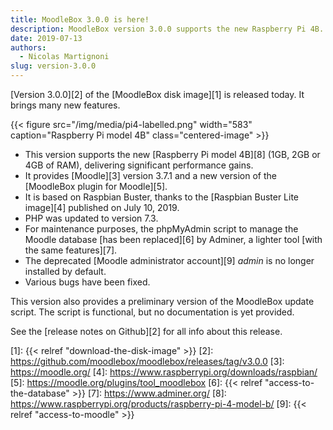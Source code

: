 ```yaml
---
title: MoodleBox 3.0.0 is here!
description: MoodleBox version 3.0.0 supports the new Raspberry Pi 4B. It is based on Raspbian Buster and provides Moodle 3.7.1.
date: 2019-07-13
authors:
  - Nicolas Martignoni
slug: version-3.0.0
---
```


[Version 3.0.0][2] of the [MoodleBox disk image][1] is released today. It brings many new features.

{{< figure src="/img/media/pi4-labelled.png" width="583" caption="Raspberry Pi model 4B" class="centered-image" >}}

  - This version supports the new [Raspberry Pi model 4B][8] (1GB, 2GB or 4GB of RAM), delivering significant performance gains.
  - It provides [Moodle][3] version 3.7.1 and a new version of the [MoodleBox plugin for Moodle][5].
  - It is based on Raspbian Buster, thanks to the [Raspbian Buster Lite image][4] published on July 10, 2019.
  - PHP was updated to version 7.3.
  - For maintenance purposes, the phpMyAdmin script to manage the Moodle database [has been replaced][6] by Adminer, a lighter tool [with the same features][7].
  - The deprecated [Moodle administrator account][9] _admin_ is no longer installed by default.
  - Various bugs have been fixed.

This version also provides a preliminary version of the MoodleBox update script. The script is functional, but no documentation is yet provided.

See the [release notes on Github][2] for all info about this release.

 [1]: {{< relref "download-the-disk-image" >}}
 [2]: https://github.com/moodlebox/moodlebox/releases/tag/v3.0.0
 [3]: https://moodle.org/
 [4]: https://www.raspberrypi.org/downloads/raspbian/
 [5]: https://moodle.org/plugins/tool_moodlebox
 [6]: {{< relref "access-to-the-database" >}}
 [7]: https://www.adminer.org/
 [8]: https://www.raspberrypi.org/products/raspberry-pi-4-model-b/
 [9]: {{< relref "access-to-moodle" >}}
